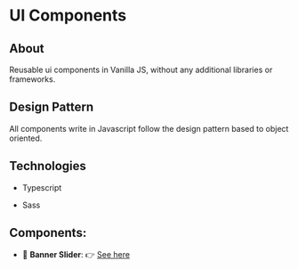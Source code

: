 # UI Components

## About

Reusable ui components in Vanilla JS, without any additional libraries or frameworks.
## Design Pattern

All components write in Javascript follow the design pattern based to object oriented. 
## Technologies

* Typescript

* Sass
## Components:

* :link: __Banner Slider__: :point_right: [See here](src/js/slider/)
